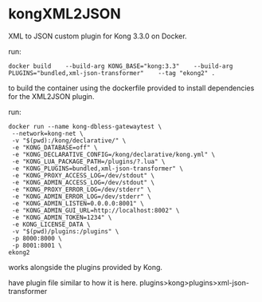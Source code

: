 # kongXML2JSON

XML to JSON custom plugin for Kong 3.3.0 on Docker.

run:
```
docker build    --build-arg KONG_BASE="kong:3.3"    --build-arg PLUGINS="bundled,xml-json-transformer"    --tag "ekong2" .  
```
to build the container using the dockerfile provided to install dependencies for the XML2JSON plugin.

run:
```
docker run --name kong-dbless-gatewaytest \
 --network=kong-net \
 -v "$(pwd):/kong/declarative/" \
 -e "KONG_DATABASE=off" \
 -e "KONG_DECLARATIVE_CONFIG=/kong/declarative/kong.yml" \
 -e "KONG_LUA_PACKAGE_PATH=/plugins/?.lua" \
 -e "KONG_PLUGINS=bundled,xml-json-transformer" \
 -e "KONG_PROXY_ACCESS_LOG=/dev/stdout" \
 -e "KONG_ADMIN_ACCESS_LOG=/dev/stdout" \
 -e "KONG_PROXY_ERROR_LOG=/dev/stderr" \
 -e "KONG_ADMIN_ERROR_LOG=/dev/stderr" \
 -e "KONG_ADMIN_LISTEN=0.0.0.0:8001" \
 -e "KONG_ADMIN_GUI_URL=http://localhost:8002" \
 -e "KONG_ADMIN_TOKEN=1234" \
 -e KONG_LICENSE_DATA \
 -v "$(pwd)/plugins:/plugins" \
 -p 8000:8000 \
 -p 8001:8001 \
ekong2
```

works alongside the plugins provided by Kong.

have plugin file similar to how it is here.
plugins>kong>plugins>xml-json-transformer